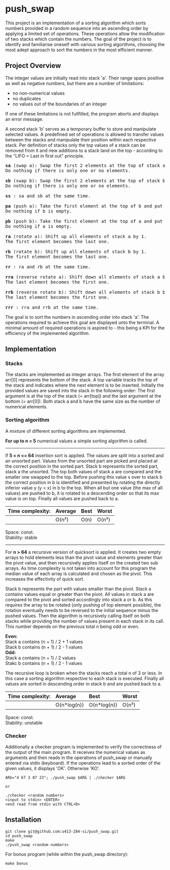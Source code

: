 # push_swap
This project is an implementation of a sorting algorithm which sorts numbers provided in a random sequence into an ascending order by applying a limited set of operations. These operations allow the modification of two stacks which contain the numbers. The goal of the project is to identify and familiarise oneself with various sorting algorithms, choosing the most adept approach to sort the numbers in the most efficient manner. 

## Project Overview

The integer values are initially read into stack 'a'. Their range spans positive as well as negative numbers, but there are a number of limitations:

* no non-numerical values
* no duplicates
* no values out of the boundaries of an integer

If one of these limitations is not fullfilled, the program aborts and displays an error message.

A second stack 'b' serves as a temporary buffer to store and manipulate selected values. A predefined set of operations is allowed to transfer values between the stacks and manipulate their position within each respective stack. Per definition of stacks only the top values of a stack can be removed from it and new additions to a stack land on the top - according to the "LIFO = Last in first out" principle.

<pre>
<b>sa</b> (swap a): Swap the first 2 elements at the top of stack a.
Do nothing if there is only one or no elements.

<b>sb</b> (swap b): Swap the first 2 elements at the top of stack b.
Do nothing if there is only one or no elements.

<b>ss</b> : sa and sb at the same time.

<b>pa</b> (push a): Take the first element at the top of b and put it at the top of a.
Do nothing if b is empty.

<b>pb</b> (push b): Take the first element at the top of a and put it at the top of b.
Do nothing if a is empty.

<b>ra</b> (rotate a): Shift up all elements of stack a by 1.
The first element becomes the last one.

<b>rb</b> (rotate b): Shift up all elements of stack b by 1.
The first element becomes the last one.

<b>rr</b> : ra and rb at the same time.

<b>rra</b> (reverse rotate a): Shift down all elements of stack a by 1.
The last element becomes the first one.

<b>rrb</b> (reverse rotate b): Shift down all elements of stack b by 1.
The last element becomes the first one.

<b>rrr</b> : rra and rrb at the same time.
</pre>

The goal is to sort the numbers in ascending order into stack 'a'. The operations required to achieve this goal are displayed unto the terminal. A minimal amount of required operations is aspired to - this being a KPI for the efficiency of the implemented algorithm.

## Implementation

### Stacks

The stacks are implemented as integer arrays. The first element of the array arr[0] represents the bottom of the stack. A top variable tracks the top of the stack and indicates where the next element is to be inserted. Initially the provided values are saved into the stack in the following order: The first argument is at the top of the stack (= arr[top]) and the last argument at the bottom (= arr[0]). Both stack a and b have the same size as the number of numerical elements.

### Sorting algorithm

A mixture of different sorting algorithms are implemented.

**For up to n = 5** numerical values a simple sorting algorithm is called. 

---

If **5 < n <= 64** insertion sort is applied. The values are split into a sorted and an unsorted part. Values from the unsorted part are picked and placed at the correct position in the sorted part. Stack b represents the sorted part, stack a the unsorted. The top both values of stack a are compared and the smaller one swapped to the top. Before pushing this value x over to stack b the correct position in b is identified and presented by rotating the directly inferior value y (y < x) in b to the top.  When all but one value (the max of all values) are pushed to b, it is rotated to a descending order so that its max value is on top. Finally all values are pushed back to a.

| Time complexity:	| Average	| Best	| Worst	|
| :---			| :---		| :---	| :---	|
| 			| O(n²)		| O(n)	| O(n²)	|

Space: const. <br />
Stability: stable

---

For **n > 64** a recursive version of quicksort is applied. It creates two empty arrays to hold elements less than the pivot value and elements greater than the pivot value, and then recursively applies itself on the created two sub arrays. As time complexity is not taken into account for this program the median value of each array is calculated and chosen as the pivot. This increases the effectivity of quick sort.

Stack b represents the part with values smaller than the pivot. Stack a contains values equal or greater than the pivot. All values in stack a are compared to the pivot and sorted accordingly into stack a or b. As this requires the array to be rotated (only pushing of top element possible), the rotation eventually needs to be reversed to the initial sequence minus the pushed values. Then the algorithm is recursively calling itself on both stacks while providing the number of values present in each stack in its call. This number depends on the previous total n being odd or even.

**Even:** <br />
	Stack a contains (n + 1) / 2 + 1 values <br />
	Stack b contains (n + 1) / 2 - 1 values <br />
**Odd:** <br />
	Stack a contains (n + 1) / 2 values <br />
	Stakc b contains (n + 1) / 2 - 1 values <br />

The recursive loop is broken when the stacks reach a total n of 3 or less. In this case a sorting algorithm respective to each stack is executed. Finally all values are sorted in descending order in stack b and are pushed back to a.

| Time complexity:	| Average	| Best		| Worst	|
| :---			| :---		| :---		| :---	|
| 			| O(n*log(n))	| O(n*log(n))	| O(n²)	|

Space: const. <br />
Stability: unstable

### Checker

Additionally a checker program is implemented to verify the correctness of the output of the main program. It receives the numerical values as arguments and then reads in the operations of push_swap or manually entered via stdin (keyboard). If the operations lead to a sorted order of the given values, it displays 'OK'. Otherwise 'KO'. 

```
ARG="4 67 3 87 23"; ./push_swap $ARG | ./checker $ARG

or

./checker <random numbers>
<input to stdin> <ENTER>
<end read from stdin with CTRL+D>
```

## Installation
```
git clone git@github.com:u413-284-si/push_swap.git
cd push_swap
make
./push_swap <random numbers>
```

For bonus program (while within the push_swap directory):

```
make bonus
```
